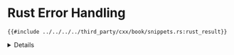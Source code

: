 # Rust Error Handling

```rust,ignore
{{#include ../../../../third_party/cxx/book/snippets.rs:rust_result}}
```

<details>

* Rust functions that return `Result` are translated to exceptions on the C++
  side.
* The exception thrown will always be of type `rust::Error`, which primarily
  exposes a way to get the error message string. The error message will come
  from the error type's `Display` impl.
* A panic unwinding from Rust to C++ will always cause the process to
  immediately terminate.

</details>
